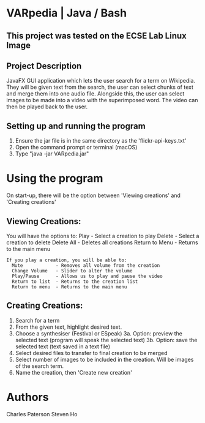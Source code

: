 # VARpedia | Java / Bash

## This project was tested on the ECSE Lab Linux Image

## Project Description
JavaFX GUI application which lets the user search for a term on Wikipedia. 
They will be given text from the search, the user can select chunks of text 
and merge them into one audio file. Alongside this, the user can select images 
to be made into a video with the superimposed word. The video can then be played 
back to the user.

## Setting up and running the program
1. Ensure the jar file is in the same directory as the 'flickr-api-keys.txt'
2. Open the command prompt or terminal (macOS)
3. Type "java -jar VARpedia.jar"

# Using the program
On start-up, there will be the option between 'Viewing creations' and 'Creating creations'
## Viewing Creations:
  You will have the options to:
    Play            - Select a creation to play
    Delete          - Select a creation to delete
    Delete All      - Deletes all creations
    Return to Menu  - Returns to the main menu
    
    If you play a creation, you will be able to:
      Mute            - Removes all volume from the creation
      Change Volume   - Slider to alter the volume
      Play/Pause      - Allows us to play and pause the video
      Return to list  - Returns to the creation list
      Return to menu  - Returns to the main menu
      
## Creating Creations:
  1. Search for a term
  2. From the given text, highlight desired text.
  3. Choose a synthesiser (Festival or ESpeak)
    3a. Option: preview the selected text (program will speak the selected text)
    3b. Option: save the selected text (text saved in a text file)
  4. Select desired files to transfer to final creation to be merged 
  5. Select number of images to be included in the creation. Will be images of the search term.
  6. Name the creation, then 'Create new creation'
  
# Authors
Charles Paterson
Steven Ho
